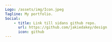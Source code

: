 ```yaml
---
Logo: /assets/img/Icon.jpeg
Tagline: My portfolio.
Social:
    - title: Link till sidans github repo.
      url: https://github.com/jakiedakey/design
      icon: github
---
```

